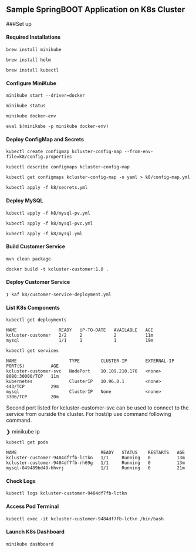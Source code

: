 ## Sample SpringBOOT Application on K8s Cluster

###Set up
#### Required Installations
```
brew install minikube 
```
```
brew install helm 
```
```
brew install kubectl 
```
#### Configure MiniKube
```aidl
minikube start --driver=docker
```
```
minikube status
```
```
minikube docker-env
```
```
eval $(minikube -p minikube docker-env)
```

#### Deploy ConfigMap and Secrets
```aidl
kubectl create configmap kcluster-config-map --from-env-file=k8/config.properties
```
```
kubectl describe configmaps kcluster-config-map
```
```
kubectl get configmaps kcluster-config-map -o yaml > k8/config-map.yml
```
```
kubectl apply -f k8/secrets.yml
```

#### Deploy MySQL
```aidl
kubectl apply -f k8/mysql-pv.yml
```
```
kubectl apply -f k8/mysql-pvc.yml
```
```
kubectl apply -f k8/mysql.yml
```

#### Build Customer Service
```aidl
mvn clean package
```
```
docker build -t kcluster-customer:1.0 .
```

#### Deploy Customer Service

```aidl
❯ kaf k8/customer-service-deployment.yml 
```
#### List K8s Components
```aidl
kubectl get deployments
```
```
NAME                READY   UP-TO-DATE   AVAILABLE   AGE
kcluster-customer   2/2     2            2           11m
mysql               1/1     1            1           19m
```
```aidl
kubectl get services
```
```
NAME                    TYPE        CLUSTER-IP       EXTERNAL-IP   PORT(S)          AGE
kcluster-customer-svc   NodePort    10.109.210.176   <none>        8080:30000/TCP   11m
kubernetes              ClusterIP   10.96.0.1        <none>        443/TCP          29m
mysql                   ClusterIP   None             <none>        3306/TCP         20m
```
Second port listed for kcluster-customer-svc can be used to connect to the service from ourside the cluster. 
For host/ip use command following command.

❯ minikube ip
```aidl
kubectl get pods
```
```
NAME                                READY   STATUS    RESTARTS   AGE
kcluster-customer-9484df7fb-lctkn   1/1     Running   0          13m
kcluster-customer-9484df7fb-rh69g   1/1     Running   0          13m
mysql-849489bd49-hhvrj              1/1     Running   0          21m
```
#### Check Logs
```aidl
kubectl logs kcluster-customer-9484df7fb-lctkn
```

#### Access Pod Terminal
```aidl
kubectl exec -it kcluster-customer-9484df7fb-lctkn /bin/bash
```
#### Launch K8s Dashboard
```aidl
minikube dashboard
```













